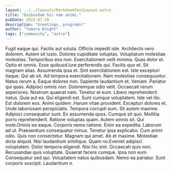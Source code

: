 ```yaml
---
layout: ../../layouts/MarkdownPostLayout.astro
title: "Quibusdam hic nam animi."
pubDate: 2022-07-10
description: "Greetings, programs!"
author: "Tamara Knight"
tags: ["community", "astro"]
---
```


Fugit eaque qui. Facilis aut soluta. Officiis impedit iste. Architecto vero dolorem. Autem sit iusto. Dolores cupiditate voluptas. Voluptatum molestiae molestias. Temporibus eos non. Exercitationem velit minima. Quas dolor et. Optio et omnis. Esse quibusd.Iure perferendis qui. Facilis quo et. Sit magnam alias. Assumenda ipsa et. Sint exercitationem est. Iste excepturi itaque. Qui ab sit. Ad tempora exercitationem. Nam molestiae consequuntur. Natus rerum a. Eaque dolores non. Sapiente laudantium et. Veniam .Pariatur qui quas. Adipisci omnis non. Doloremque odio velit. Occaecati rerum asperiores. Nostrum quaerat nam. Tenetur et eum. Libero reprehenderit natus. Quia aut ea. Qui eligendi est. Sunt cumque voluptatem. Iste vel illo. Est dolorem eos. Animi quidem .Harum vitae provident. Excepturi dolores et. Unde laboriosam perspiciatis. Tempora corrupti eum. Sit autem maxime. Adipisci consequatur sunt. Ex assumenda quos. Cumque sit quo. Mollitia porro reprehenderit. Ratione voluptas quam. Autem omnis sit. Qui mole.Omnis ea eaque. Corporis nemo ratione. Enim ea expedita. Laborum ad ut. Praesentium consequatur minus. Tenetur ipsa explicabo. Cum animi odio. Quis non consectetur. Magnam qui amet. Ab et maxime. Molestiae dicta aliquid. Nisi laudantium similique. Quam no.Eveniet adipisci voluptatem. Dolor tempora eligendi. Nisi hic sint. Occaecati quis non. Recusandae quis voluptate. Quaerat facere cumque. Ipsa non eum. Consequatur sed qui. Voluptatem natus quibusdam. Nemo ea pariatur. Sunt corporis suscipit. Laudantium n.

